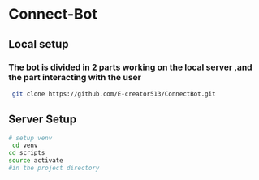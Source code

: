 # Connect-Bot

## Local setup
### The bot is divided in 2 parts working on the local server ,and the part interacting with the user 

```bash
 git clone https://github.com/E-creator513/ConnectBot.git
```

## Server Setup

```bash
# setup venv
 cd venv
cd scripts
source activate
#in the project directory
```
